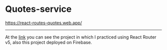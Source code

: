 # Quotes-service
https://react-routes-quotes.web.app/

---

At the [link](https://react-routes-quotes.web.app/) you can see the project in which I practiced using React Router v5, also this project deployed on Firebase.

